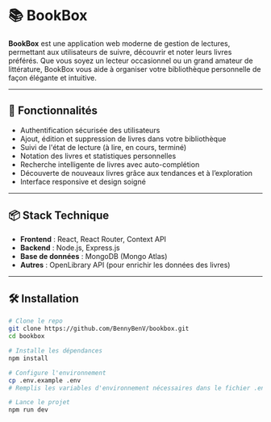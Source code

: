 # 📚 BookBox

**BookBox** est une application web moderne de gestion de lectures, permettant aux utilisateurs de suivre, découvrir et noter leurs livres préférés. Que vous soyez un lecteur occasionnel ou un grand amateur de littérature, BookBox vous aide à organiser votre bibliothèque personnelle de façon élégante et intuitive.

---

## 🚀 Fonctionnalités

- Authentification sécurisée des utilisateurs
- Ajout, édition et suppression de livres dans votre bibliothèque
- Suivi de l'état de lecture (à lire, en cours, terminé)
- Notation des livres et statistiques personnelles
- Recherche intelligente de livres avec auto-complétion
- Découverte de nouveaux livres grâce aux tendances et à l’exploration
- Interface responsive et design soigné

---

## 📦 Stack Technique

- **Frontend** : React, React Router, Context API
- **Backend** : Node.js, Express.js
- **Base de données** : MongoDB (Mongo Atlas)
- **Autres** : OpenLibrary API (pour enrichir les données des livres)

---

## 🛠️ Installation

```bash
# Clone le repo
git clone https://github.com/BennyBenV/bookbox.git
cd bookbox

# Installe les dépendances
npm install

# Configure l'environnement
cp .env.example .env
# Remplis les variables d'environnement nécessaires dans le fichier .env

# Lance le projet
npm run dev

